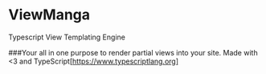 # ViewManga
Typescript View Templating Engine

###Your all in one purpose to render partial views into your site. Made with <3 and TypeScript[https://www.typescriptlang.org]
